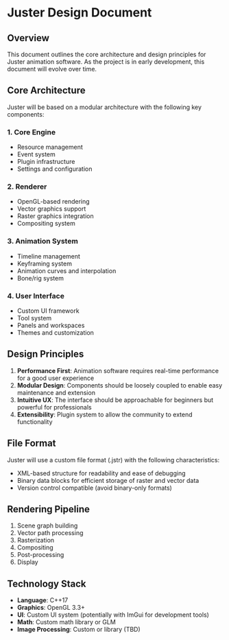 # Juster Design Document

## Overview

This document outlines the core architecture and design principles for Juster animation software. As the project is in early development, this document will evolve over time.

## Core Architecture

Juster will be based on a modular architecture with the following key components:

### 1. Core Engine
- Resource management
- Event system
- Plugin infrastructure
- Settings and configuration

### 2. Renderer
- OpenGL-based rendering
- Vector graphics support
- Raster graphics integration
- Compositing system

### 3. Animation System
- Timeline management
- Keyframing system
- Animation curves and interpolation
- Bone/rig system

### 4. User Interface
- Custom UI framework
- Tool system
- Panels and workspaces
- Themes and customization

## Design Principles

1. **Performance First**: Animation software requires real-time performance for a good user experience
2. **Modular Design**: Components should be loosely coupled to enable easy maintenance and extension
3. **Intuitive UX**: The interface should be approachable for beginners but powerful for professionals
4. **Extensibility**: Plugin system to allow the community to extend functionality

## File Format

Juster will use a custom file format (.jstr) with the following characteristics:
- XML-based structure for readability and ease of debugging
- Binary data blocks for efficient storage of raster and vector data
- Version control compatible (avoid binary-only formats)

## Rendering Pipeline

1. Scene graph building
2. Vector path processing
3. Rasterization
4. Compositing
5. Post-processing
6. Display

## Technology Stack

- **Language**: C++17
- **Graphics**: OpenGL 3.3+
- **UI**: Custom UI system (potentially with ImGui for development tools)
- **Math**: Custom math library or GLM
- **Image Processing**: Custom or library (TBD)
```
